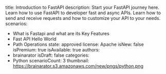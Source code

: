 title: Introduction to FastAPI
description: Start your FastAPI journey here. Learn how to use FastAPI to developer
  fast and async APIs. Learn how to send and receive requests and how to customize
  your API to your needs.
scenarios:
- What is Fastapi and what are its Key Features
- Fast API Hello World
- Path Operations
state: approved
license: Apache
isNew: false
isPremium: true
isAvailable: true
authors: 
- brainarator
isDraft: false
categories:
- Python
scenarioCount: 3
thumbnail: https://brainarator.s3.amazonaws.com/new/pngs/python.png
